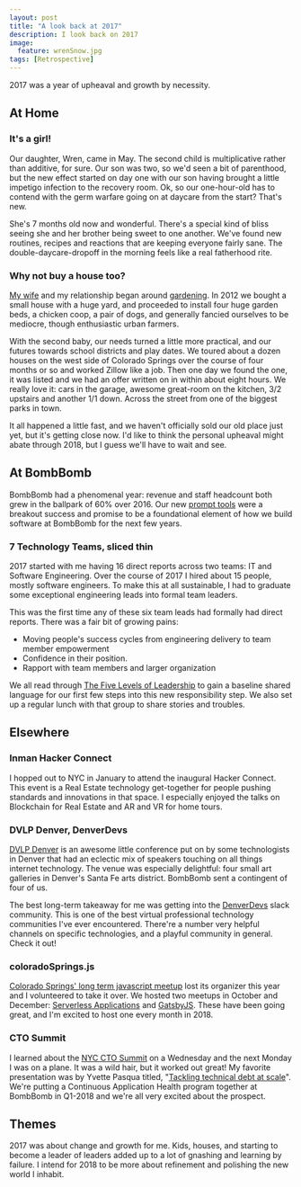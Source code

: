 ```yaml
---
layout: post
title: "A look back at 2017"
description: I look back on 2017
image: 
  feature: wrenSnow.jpg
tags: [Retrospective]
---
```


2017 was a year of upheaval and growth by necessity.

## At Home
### It's a girl!
Our daughter, Wren, came in May. The second child is multiplicative rather than additive, for sure. Our son was two, so we'd seen a bit of parenthood, but the new effect started on day one with our son having brought a little impetigo infection to the recovery room. Ok, so our one-hour-old has to contend with the germ warfare going on at daycare from the start? That's new.

She's 7 months old now and wonderful. There's a special kind of bliss seeing she and her brother being sweet to one another. We've found new routines, recipes and reactions that are keeping everyone fairly sane. The double-daycare-dropoff in the morning feels like a real fatherhood rite.

### Why not buy a house too?
[My wife](https://twitter.com/madmao) and my relationship began around [gardening](https://www.uccs.edu/seas/index.html). In 2012 we bought a small house with a huge yard, and proceeded to install four huge garden beds, a chicken coop, a pair of dogs, and generally fancied ourselves to be mediocre, though enthusiastic urban farmers.

With the second baby, our needs turned a little more practical, and our futures towards school districts and play dates. We toured about a dozen houses on the west side of Colorado Springs over the course of four months or so and worked Zillow like a job. Then one day we found the one, it was listed and we had an offer written on in within about eight hours. We really love it: cars in the garage, awesome great-room on the kitchen, 3/2 upstairs and another 1/1 down. Across the street from one of the biggest parks in town.

It all happened a little fast, and we haven't officially sold our old place just yet, but it's getting close now. I'd like to think the personal upheaval might abate through 2018, but I guess we'll have to wait and see.

## At BombBomb
BombBomb had a phenomenal year: revenue and staff headcount both grew in the ballpark of 60% over 2016. Our new [prompt tools](https://bombbomb.com/prompt/) were a breakout success and promise to be a foundational element of how we build software at BombBomb for the next few years.

### 7 Technology Teams, sliced thin

2017 started with me having 16 direct reports across two teams: IT and Software Engineering. Over the course of 2017 I hired about 15 people, mostly software engineers. To make this at all sustainable, I had to graduate some exceptional engineering leads into formal team leaders.

This was the first time any of these six team leads had formally had direct reports. There was a fair bit of growing pains:
 - Moving people's success cycles from engineering delivery to team member empowerment
 - Confidence in their position.
 - Rapport with team members and larger organization

We all read through [The Five Levels of Leadership](http://www.johnmaxwell.com/blog/5-levels-of-leadership) to gain a baseline shared language for our first few steps into this new responsibility step. We also set up a regular lunch with that group to share stories and troubles.


## Elsewhere

### Inman Hacker Connect
I hopped out to NYC in January to attend the inaugural Hacker Connect. This event is a Real Estate technology get-together for people pushing standards and innovations in that space. I especially enjoyed the talks on Blockchain for Real Estate and AR and VR for home tours.

### DVLP Denver, DenverDevs
[DVLP Denver](https://developdenver.org/) is an awesome little conference put on by some technologists in Denver that had an eclectic mix of speakers touching on all things internet technology. The venue was especially delightful: four small art galleries in Denver's Santa Fe arts district. BombBomb sent a contingent of four of us.

The best long-term takeaway for me was getting into the [DenverDevs](https://denverdevs.org/) slack community. This is one of the best virtual professional technology communities I've ever encountered. There're a number very helpful channels on specific technologies, and a playful community in general. Check it out!

### coloradoSprings.js
[Colorado Springs' long term javascript meetup](https://www.meetup.com/coloradospringsjs/) lost its organizer this year and I volunteered to take it over. We hosted two meetups in October and December: [Serverless Applications](https://patrickmcdavid.com/hotdogcloud/) and [GatsbyJS](https://www.meetup.com/coloradospringsjs/events/xwwhglywqbkc/). These have been going great, and I'm excited to host one every month in 2018.

### CTO Summit
I learned about the [NYC CTO Summit](https://www.ctoconnection.com/summits/ny2017) on a Wednesday and the next Monday I was on a plane. It was a wild hair, but it worked out great! My favorite presentation was by Yvette Pasqua titled, "[Tackling technical debt at scale](http://www.ustream.tv/recorded/102892764)". We're putting a Continuous Application Health program together at BombBomb in Q1-2018 and we're all very excited about the prospect.

## Themes
2017 was about change and growth for me. Kids, houses, and starting to become a leader of leaders added up to a lot of gnashing and learning by failure. I intend for 2018 to be more about refinement and polishing the new world I inhabit.